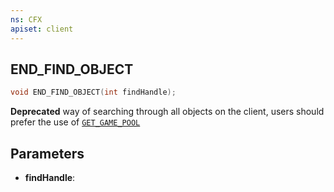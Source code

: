 ```yaml
---
ns: CFX
apiset: client
---
```

## END_FIND_OBJECT

```c
void END_FIND_OBJECT(int findHandle);
```

**Deprecated** way of searching through all objects on the client, users should prefer the use of [`GET_GAME_POOL`](#_0x2B9D4F50)


## Parameters
* **findHandle**: 

